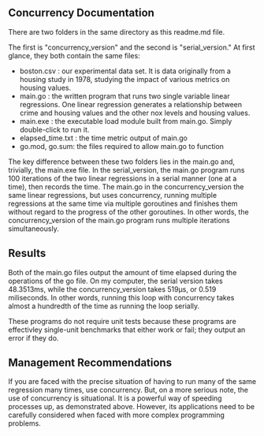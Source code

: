 ## Concurrency Documentation

There are two folders in the same directory as this readme.md file.

The first is "concurrency_version" and the second is "serial_version." At first glance, they both contain the same files: 
- boston.csv : our experimental data set. It is data originally from a housing study in 1978, studying the impact of various metrics on housing values. 
- main.go : the written program that runs two single variable linear regressions. One linear regression generates a relationship between crime and housing values and the other nox levels and housing values.
- main.exe : the executable load module built from main.go. Simply double-click to run it.
- elapsed_time.txt : the time metric output of main.go
- go.mod, go.sum: the files required to allow main.go to function

The key difference between these two folders lies in the main.go and, trivially, the main.exe file. In the serial_version, the main.go program runs 100 iterations of the two linear regressions in a serial manner (one at a time), then records the time. The main.go in the concurrency_version the same linear regressions, but uses concurrency, running multiple regressions at the same time via multiple goroutines and finishes them without regard to the progress of the other goroutines. In other words, the concurrency_version of the main.go program runs multiple iterations simultaneously.

## Results

Both of the main.go files output the amount of time elapsed during the operations of the go file. On my computer, the serial version takes 48.3513ms, while the concurrency_version takes 519µs, or 0.519 miliseconds. In other words, running this loop with concurrency takes almost a hundredth of the time as running the loop serially.

These programs do not require unit tests because these programs are effectivley single-unit benchmarks that either work or fail; they output an error if they do. 

## Management Recommendations

If you are faced with the precise situation of having to run many of the same regression many times, use concurrency. 
But, on a more serious note, the use of concurrency is situational. It is a powerful way of speeding processes up, as demonstrated above. However, its applications need to be carefully considered when faced with more complex programming problems.